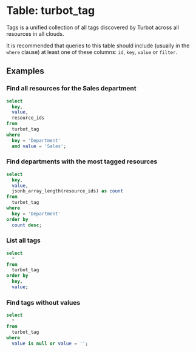 # Table: turbot_tag

Tags is a unified collection of all tags discovered by Turbot across all
resources in all clouds.

It is recommended that queries to this table should include (usually in the `where` clause) at least one
of these columns: `id`, `key`, `value` or `filter`.

## Examples

### Find all resources for the Sales department

```sql
select
  key,
  value,
  resource_ids
from
  turbot_tag
where
  key = 'Department'
  and value = 'Sales';
```

### Find departments with the most tagged resources

```sql
select
  key,
  value,
  jsonb_array_length(resource_ids) as count
from
  turbot_tag
where
  key = 'Department'
order by
  count desc;
```

### List all tags

```sql
select
  *
from
  turbot_tag
order by
  key,
  value;
```

### Find tags without values

```sql
select
  *
from
  turbot_tag
where
  value is null or value = '';
```
  
